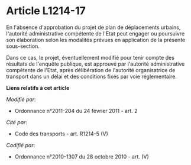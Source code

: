 # Article L1214-17

En l'absence d'approbation du projet de plan de déplacements urbains, l'autorité administrative compétente de l'Etat peut
engager ou poursuivre son élaboration selon les modalités prévues en application de la présente sous-section.

Dans ce cas, le projet, éventuellement modifié pour tenir compte des résultats de l'enquête publique, est approuvé par
l'autorité administrative compétente de l'Etat, après délibération de l'autorité organisatrice de transport dans un délai et
des conditions fixés par voie réglementaire.

**Liens relatifs à cet article**

_Modifié par_:

  - Ordonnance n°2011-204 du 24 février 2011 - art. 2

_Cité par_:

  - Code des transports - art. R1214-5 (V)

_Codifié par_:

  - Ordonnance n°2010-1307 du 28 octobre 2010 - art. (V)
